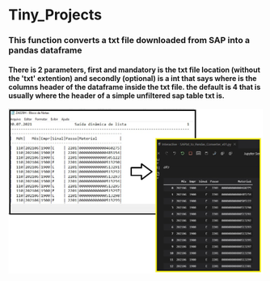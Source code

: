 # Tiny_Projects

### This function converts a txt file downloaded from SAP into a pandas dataframe
#### There is 2 parameters, first and mandatory is the txt file location (without the 'txt' extention) and secondly (optional) is a int that says where is the columns header of the dataframe inside the txt file. the default is 4 that is usually where the header of a simple unfiltered sap table txt is.
![Screenshot](ss_converter_01.jpg)

